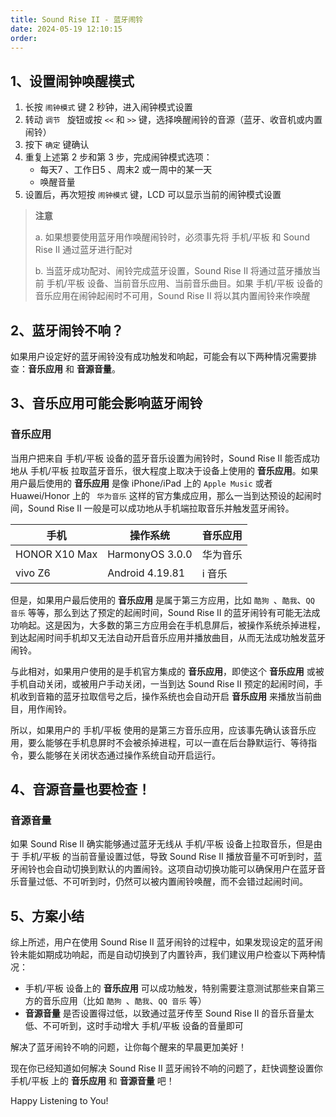 ```yaml
---
title: Sound Rise II - 蓝牙闹铃
date: 2024-05-19 12:10:15
order: 
---
```


## 1、设置闹钟唤醒模式

1. 长按 `闹钟模式` 键 2 秒钟，进入闹钟模式设置
2. 转动 `调节 ` 旋钮或按 `<<` 和 `>>` 键，选择唤醒闹铃的音源（蓝牙、收音机或内置闹铃）
3. 按下 `确定` 键确认
4. 重复上述第 2 步和第 3 步，完成闹钟模式选项：
   - 每天<font title="gray">7</font> 、工作日<font title="gray">5</font> 、周末<font title="gray">2</font> 或一周中的某一天
   - 唤醒音量
5. 设置后，再次短按 `闹钟模式` 键，LCD 可以显示当前的闹钟模式设置

> **注意**
> 
> a. 如果想要使用蓝牙用作唤醒闹铃时，必须事先将 手机/平板 和 Sound Rise II 通过蓝牙进行配对
> 
> b. 当蓝牙成功配对、闹铃完成蓝牙设置，Sound Rise II 将通过蓝牙播放当前 手机/平板 设备、当前音乐应用、当前音乐曲目。如果 手机/平板 设备的音乐应用在闹钟起闹时不可用，Sound Rise II 将以其内置闹铃来作唤醒

## 2、蓝牙闹铃不响？

如果用户设定好的蓝牙闹铃没有成功触发和响起，可能会有以下两种情况需要排查：**音乐应用** 和 **音源音量**。

<div style="page-break-after:always"></div>

## 3、音乐应用可能会影响蓝牙闹铃

### 音乐应用

当用户把来自 手机/平板 设备的蓝牙音乐设置为闹铃时，Sound Rise II 能否成功地从 手机/平板 拉取蓝牙音乐，很大程度上取决于设备上使用的 **音乐应用**。如果用户最后使用的 **音乐应用** 是像 iPhone/iPad 上的 `Apple Music` 或者 Huawei/Honor 上的 ` 华为音乐` 这样的官方集成应用，那么一当到达预设的起闹时间，Sound Rise II 一般是可以成功地从手机端拉取音乐并触发蓝牙闹铃。

| 手机          | 操作系统        | 音乐应用 |
| ------------- | --------------- | -------- |
| HONOR X10 Max | HarmonyOS 3.0.0 | 华为音乐 |
| vivo Z6       | Android 4.19.81 | i 音乐   |

但是，如果用户最后使用的 **音乐应用** 是属于第三方应用，比如 `酷狗 `、`酷我`、`QQ 音乐` 等等，那么到达了预定的起闹时间，Sound Rise II 的蓝牙闹铃有可能无法成功响起。这是因为，大多数的第三方应用会在手机息屏后，被操作系统杀掉进程，到达起闹时间手机却又无法自动开启音乐应用并播放曲目，从而无法成功触发蓝牙闹铃。

与此相对，如果用户使用的是手机官方集成的 **音乐应用**，即使这个 **音乐应用** 或被手机自动关闭，或被用户手动关闭，一当到达 Sound Rise II 预定的起闹时间，手机收到音箱的蓝牙拉取信号之后，操作系统也会自动开启 **音乐应用** 来播放当前曲目，用作闹铃。

所以，如果用户的 手机/平板 使用的是第三方音乐应用，应该事先确认该音乐应用，要么能够在手机息屏时不会被杀掉进程，可以一直在后台静默运行、等待指令，要么能够在关闭状态通过操作系统自动开启运行。

<div style="page-break-after:always"></div>

## 4、音源音量也要检查！

### 音源音量

如果 Sound Rise II 确实能够通过蓝牙无线从 手机/平板 设备上拉取音乐，但是由于 手机/平板 的当前音量设置过低，导致 Sound Rise II 播放音量不可听到时，蓝牙闹铃也会自动切换到默认的内置闹铃。这项自动切换功能可以确保用户在蓝牙音乐音量过低、不可听到时，仍然可以被内置闹铃唤醒，而不会错过起闹时间。

## 5、方案小结

综上所述，用户在使用 Sound Rise II 蓝牙闹铃的过程中，如果发现设定的蓝牙闹铃未能如期成功响起，而是自动切换到了内置铃声，我们建议用户检查以下两种情况：

- 手机/平板 设备上的 **音乐应用** 可以成功触发，特别需要注意测试那些来自第三方的音乐应用（比如 `酷狗 `、`酷我`、`QQ 音乐` 等）
- **音源音量** 是否设置得过低，以致通过蓝牙传至 Sound Rise II 的音乐音量太低、不可听到，这时手动增大 手机/平板 设备的音量即可

解决了蓝牙闹铃不响的问题，让你每个醒来的早晨更加美好！

现在你已经知道如何解决 Sound Rise II 蓝牙闹铃不响的问题了，赶快调整设置你 手机/平板 上的 **音乐应用** 和 **音源音量** 吧！

Happy Listening to You!

<div style="page-break-after:always"></div>
